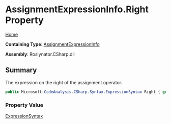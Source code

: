 # AssignmentExpressionInfo\.Right Property

[Home](../../../../../README.md)

**Containing Type**: [AssignmentExpressionInfo](../README.md)

**Assembly**: Roslynator\.CSharp\.dll

## Summary

The expression on the right of the assignment operator\.

```csharp
public Microsoft.CodeAnalysis.CSharp.Syntax.ExpressionSyntax Right { get; }
```

### Property Value

[ExpressionSyntax](https://docs.microsoft.com/en-us/dotnet/api/microsoft.codeanalysis.csharp.syntax.expressionsyntax)

